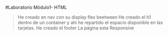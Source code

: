 #Laboratorio Módulo1- HTML

> He creado en nav con su display flex beetween
> He creado el h1 dentro de un container y ahi he repartido el espacio disponible en las tarjetas.
> He creado el footer
> La página esta Responsive
